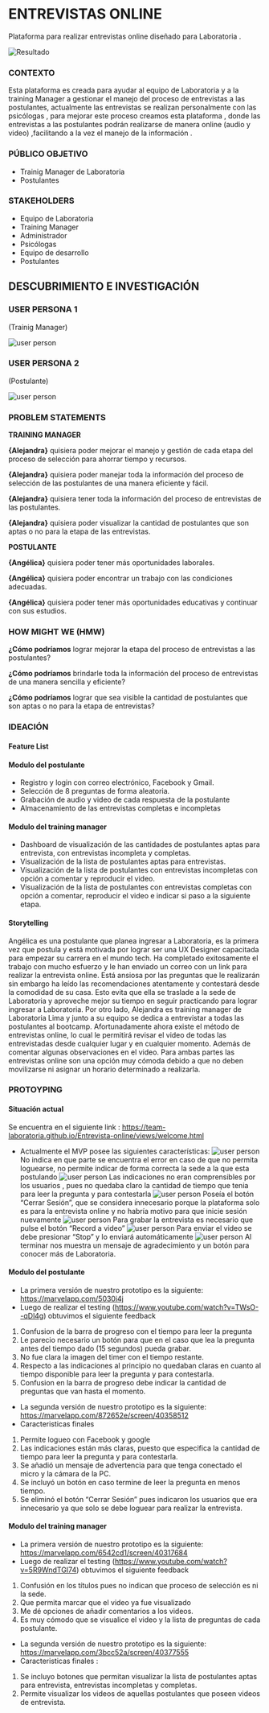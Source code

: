# ENTREVISTAS ONLINE
Plataforma para realizar entrevistas online diseñado  para Laboratoria .

![Resultado](http://i66.tinypic.com/11lr0c7.png)

### CONTEXTO
Esta plataforma es creada para ayudar al equipo de Laboratoria y a la training Manager  a gestionar el manejo del proceso de entrevistas a las postulantes, actualmente  las entrevistas  se realizan  personalmente con las psicólogas , para mejorar  este proceso creamos  esta plataforma  , donde las entrevistas a las postulantes podrán realizarse de manera online  (audio y video) ,facilitando  a la vez el manejo de la información .

### PÚBLICO OBJETIVO
-	Trainig Manager de Laboratoria
-	Postulantes

### STAKEHOLDERS
- Equipo de Laboratoria
- Training Manager
- Administrador
- Psicólogas
- Equipo de desarrollo
- Postulantes

## DESCUBRIMIENTO E INVESTIGACIÓN

### USER PERSONA 1
(Trainig Manager)

![user person](assets/images/useradmin.png "userperson1")

### USER PERSONA 2
(Postulante)

![user person](assets/images/userestudiante.png "userperson2")

### PROBLEM STATEMENTS

**TRAINING MANAGER**

**{Alejandra}** quisiera poder mejorar el manejo y gestión de cada etapa del proceso de selección para ahorrar tiempo y recursos.

**{Alejandra}** quisiera  poder manejar toda la información del proceso de selección de las postulantes de una manera eficiente y fácil.

**{Alejandra}** quisiera tener toda la información del proceso de entrevistas de las postulantes.

**{Alejandra}** quisiera poder  visualizar la cantidad de postulantes que son aptas o no  para la etapa de las  entrevistas.

**POSTULANTE**

**{Angélica}** quisiera poder tener más oportunidades laborales.

**{Angélica}** quisiera poder encontrar un trabajo con las condiciones adecuadas.

**{Angélica}** quisiera poder tener más oportunidades educativas y continuar con sus estudios.


### HOW MIGHT WE (HMW)

**¿Cómo podríamos**  lograr mejorar la etapa del proceso de entrevistas a las postulantes?

**¿Cómo podríamos**  brindarle toda la información del proceso de entrevistas de una manera sencilla y eficiente?

**¿Cómo podríamos**  lograr que sea visible la cantidad  de postulantes que son aptas o no para la etapa de entrevistas?

### IDEACIÓN 
#### Feature List
#### Modulo del postulante
-	Registro y login con correo electrónico, Facebook y Gmail.
-	Selección de 8 preguntas de forma aleatoria.
-	Grabación de audio y video de cada respuesta de la postulante 
-	Almacenamiento de las entrevistas completas e incompletas

#### Modulo del training manager
-	Dashboard de visualización de las cantidades de postulantes aptas para entrevista, con entrevistas incompleta y completas.
-	Visualización de la lista de postulantes aptas para entrevistas.
-	Visualización de la lista de postulantes con entrevistas incompletas con opción a comentar y reproducir el video.
-	Visualización de la lista de postulantes con entrevistas completas con opción a comentar, reproducir el video e indicar si paso a la siguiente etapa.

#### Storytelling
Angélica   es una postulante que planea ingresar a Laboratoria, es la primera vez que postula y está motivada por lograr ser una UX Designer capacitada para empezar su carrera en el mundo tech.
Ha completado exitosamente el trabajo con mucho esfuerzo y le han enviado un correo con un link para realizar la entrevista online.
Está ansiosa por las preguntas que le realizarán sin embargo ha leído las recomendaciones atentamente y contestará desde la comodidad de su casa. 
Esto evita que ella se traslade a la sede de Laboratoria y aproveche mejor su tiempo en seguir practicando para lograr ingresar a Laboratoria.
Por otro lado, Alejandra es training manager de Laboratoria Lima y junto a su equipo se dedica a entrevistar a todas las postulantes al bootcamp.
Afortunadamente ahora existe el método de entrevistas online, lo cual le permitirá revisar el video de todas las entrevistadas desde cualquier lugar y en cualquier momento. Además de comentar algunas observaciones en el video.
Para ambas partes las entrevistas online son una opción muy cómoda debido a que no deben movilizarse ni asignar un horario determinado a realizarla.
### PROTOYPING
#### Situación actual
Se encuentra en el siguiente link : https://team-laboratoria.github.io/Entrevista-online/views/welcome.html
-	Actualmente el MVP posee las siguientes características:
![user person](assets/images/actual1.PNG "userperson1")
No indica en que parte se encuentra el error en caso de que no permita loguearse, no permite indicar de forma correcta la sede a la que esta postulando 
![user person](assets/images/actual2.PNG "userperson1")
Las indicaciones no eran comprensibles por los usuarios , pues no quedaba claro la cantidad de tiempo que tenia para leer la pregunta y para contestarla 
![user person](assets/images/actual3.PNG "userperson1")
Poseía el botón “Cerrar Sesión”, que se considera innecesario porque la plataforma solo es para la entrevista online y no habría motivo para que inicie sesión nuevamente
![user person](assets/images/actual4.PNG "userperson1")
Para grabar la entrevista  es necesario que pulse el botón “Record a video”
![user person](assets/images/actual5.PNG "userperson1")
Para enviar el video se debe presionar “Stop” y lo enviará automáticamente
![user person](assets/images/actual6.PNG "userperson1")
Al terminar nos muestra un mensaje de agradecimiento y un botón para conocer más de Laboratoria.
 #### Modulo del postulante
-	La primera versión de nuestro prototipo es la siguiente: https://marvelapp.com/5030i4j
-	Luego de realizar el testing (https://www.youtube.com/watch?v=TWsO--qDl4g) obtuvimos el siguiente feedback 

1.	 Confusion de la barra de progreso con el tiempo para leer la pregunta
2.	Le parecio necesario un botón para que en el caso que lea la pregunta antes del tiempo dado (15 segundos) pueda grabar.
3.	No fue clara la imagen del timer con el tiempo restante.
4.	Respecto a las indicaciones al principio no quedaban claras en cuanto al tiempo disponible para leer la pregunta y para contestarla.
5.	Confusion en la barra de progreso debe indicar la cantidad de preguntas que van hasta el momento.

-	La segunda versión de nuestro prototipo es la siguiente: https://marvelapp.com/872652e/screen/40358512
-	Caracteristicas finales 
1.	Permite logueo con Facebook y google 
2.	Las indicaciones están más claras, puesto que especifica la cantidad de tiempo para leer la pregunta y para contestarla.
3.	Se añadió un mensaje de advertencia para que tenga conectado el micro y la cámara de la  PC.
4.	Se incluyó un botón en caso termine de leer la pregunta en menos tiempo.
5.	Se eliminó el botón “Cerrar Sesión” pues indicaron los usuarios que era innecesario ya que solo se debe loguear para realizar la entrevista.



#### Modulo del training manager
-	La primera versión de nuestro prototipo es la siguiente:
https://marvelapp.com/6542cd1/screen/40317684
-	Luego de realizar el testing (https://www.youtube.com/watch?v=5R9WndTGI74) obtuvimos el siguiente feedback 

1.	 Confusión en los títulos pues no indican que proceso de selección es ni la sede.
2.	Que permita marcar que el video ya fue visualizado 
3.	Me dé opciones de añadir comentarios a los videos.
4.	Es muy cómodo que se visualice el video y la lista de preguntas de cada postulante.

-	La segunda versión de nuestro prototipo es la siguiente: https://marvelapp.com/3bcc52a/screen/40377555
-	Caracteristicas finales :
1.	Se incluyo botones que permitan visualizar la lista de postulantes aptas para entrevista, entrevistas incompletas y completas.
2.	Permite visualizar los videos de aquellas postulantes que poseen videos de entrevista.


